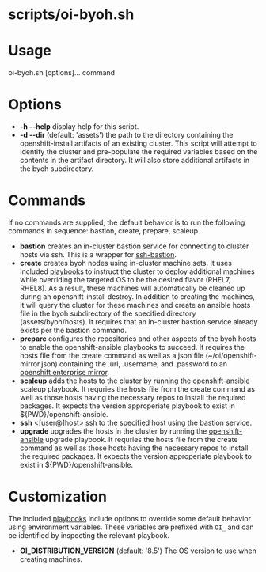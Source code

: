 # scripts/oi-byoh.sh

# Usage

oi-byoh.sh [options]... command

# Options

- **-h --help** display help for this script.
- **-d --dir** (default: 'assets') the path to the directory containing the openshift-install artifacts of an existing cluster. This script will attempt to identify the cluster and pre-populate the required variables based on the contents in the artifact directory. It will also store additional artifacts in the byoh subdirectory.

# Commands

If no commands are supplied, the default behavior is to run the following commands in sequence: bastion, create, prepare, scaleup.

- **bastion** creates an in-cluster bastion service for connecting to cluster hosts via ssh. This is a wrapper for [ssh-bastion](https://github.com/eparis/ssh-bastion).
- **create** creates byoh nodes using in-cluster machine sets. It uses included [playbooks](../playbooks) to instruct the cluster to deploy additional machines while overriding the targeted OS to be the desired flavor (RHEL7, RHEL8). As a result, these machines will automatically be cleaned up during an openshift-install destroy. In addition to creating the machines, it will query the cluster for these machines and create an ansible hosts file in the byoh subdirectory of the specified directory (assets/byoh/hosts). It requires that an in-cluster bastion service already exists per the bastion command.
- **prepare** configures the repositories and other aspects of the byoh hosts to enable the openshift-ansible playbooks to succeed. It requires the hosts file from the create command as well as a json file (~/oi/openshift-mirror.json) containing the .url, .username, and .password to an [openshift enterprise mirror](https://mirror2.openshift.com/enterprise).
- **scaleup** adds the hosts to the cluster by running the [openshift-ansible](http://www.github.com/openshift/openshift-ansible) scaleup playbook. It requries the hosts file from the create command as well as those hosts having the necessary repos to install the required packages. It expects the version approperiate playbook to exist in ${PWD}/openshift-ansible.
- **ssh** \<[user@]host\> ssh to the specified host using the bastion service.
- **upgrade** upgrades the hosts in the cluster by running the [openshift-ansible](http://www.github.com/openshift/openshift-ansible) upgrade playbook. It requries the hosts file from the create command as well as those hosts having the necessary repos to install the required packages. It expects the version approperiate playbook to exist in ${PWD}/openshift-ansible.

# Customization

The included [playbooks](../playbooks) include options to override some default behavior using environment variables. These variables are prefixed with `OI_` and can be identified by inspecting the relevant playbook.
- **OI_DISTRIBUTION_VERSION** (default: '8.5') The OS version to use when creating machines.
